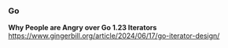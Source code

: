### Go

**Why People are Angry over Go 1.23 Iterators**  
https://www.gingerbill.org/article/2024/06/17/go-iterator-design/
